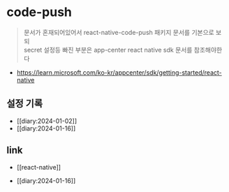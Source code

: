 # code-push
> 문서가 혼재되어있어서 react-native-code-push 패키지 문서를 기본으로 보되  
> secret 설정등 빠진 부분은 app-center react native sdk 문서를 참조해야한다

+ https://learn.microsoft.com/ko-kr/appcenter/sdk/getting-started/react-native

## 설정 기록
+ [[diary:2024-01-02]]
+ [[diary:2024-01-16]]

## link
- [[react-native]]
+ [[diary:2024-01-16]]
